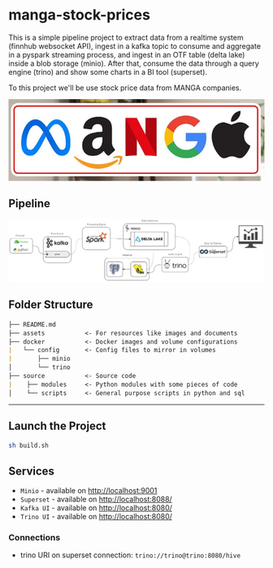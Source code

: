 # manga-stock-prices

This is a simple pipeline project to extract data from a realtime system (finnhub websocket API), ingest in a kafka topic to consume and aggregate in a pyspark streaming process, and ingest in an OTF table (delta lake) inside a blob storage (minio). After that, consume the data through a query engine (trino) and show some charts in a BI tool (superset).

To this project we'll be use stock price data from MANGA companies.

<img src="assets/manga_logo.png" >

## Pipeline

<img src="assets/pipeline.png" /> 

## Folder Structure

```markdown
├── README.md
├── assets           <- For resources like images and documents
├── docker           <- Docker images and volume configurations
|   └── config       <- Config files to mirror in volumes
|       ├── minio
│       └── trino              
├── source           <- Source code
|    ├── modules     <- Python modules with some pieces of code
│    └── scripts     <- General purpose scripts in python and sql   
```

---

## Launch the Project

```bash
sh build.sh
```

## Services

- `Minio` - available on [http://localhost:9001](http://localhost:9001)
- `Superset` - available on [http://localhost:8088/](http://localhost:8088/)
- `Kafka UI` - available on [http://localhost:8080/](http://localhost:8080/)
- `Trino UI` - available on [http://localhost:8080/](http://localhost:8080/)


### Connections

- trino URI on superset connection: `trino://trino@trino:8080/hive`